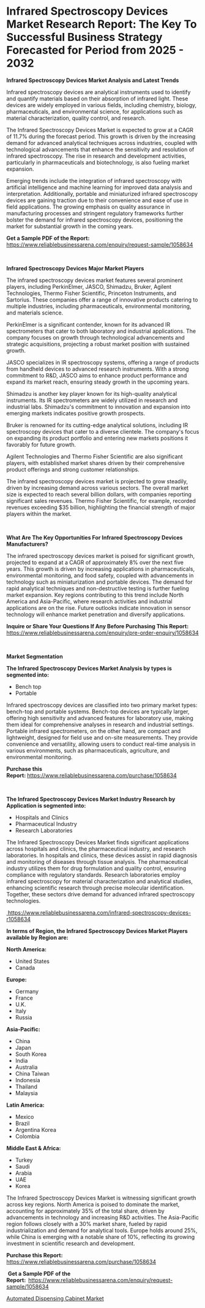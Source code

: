 <p><h1>Infrared Spectroscopy Devices Market Research Report: The Key To Successful Business Strategy Forecasted for Period from 2025 - 2032</h1></p><p><strong>Infrared Spectroscopy Devices Market Analysis and Latest Trends</strong></p>
<p><p>Infrared spectroscopy devices are analytical instruments used to identify and quantify materials based on their absorption of infrared light. These devices are widely employed in various fields, including chemistry, biology, pharmaceuticals, and environmental science, for applications such as material characterization, quality control, and research. </p><p>The Infrared Spectroscopy Devices Market is expected to grow at a CAGR of 11.7% during the forecast period. This growth is driven by the increasing demand for advanced analytical techniques across industries, coupled with technological advancements that enhance the sensitivity and resolution of infrared spectroscopy. The rise in research and development activities, particularly in pharmaceuticals and biotechnology, is also fueling market expansion. </p><p>Emerging trends include the integration of infrared spectroscopy with artificial intelligence and machine learning for improved data analysis and interpretation. Additionally, portable and miniaturized infrared spectroscopy devices are gaining traction due to their convenience and ease of use in field applications. The growing emphasis on quality assurance in manufacturing processes and stringent regulatory frameworks further bolster the demand for infrared spectroscopy devices, positioning the market for substantial growth in the coming years.</p></p>
<p><strong>Get a Sample PDF of the Report:&nbsp;</strong> <a href="https://www.reliablebusinessarena.com/enquiry/request-sample/1058634?utm_campaign=1891&utm_medium=2&utm_source=Github&utm_content=ia&utm_term=04032025&utm_id=infrared-spectroscopy-devices">https://www.reliablebusinessarena.com/enquiry/request-sample/1058634</a></p>
<p>&nbsp;</p>
<p><strong>Infrared Spectroscopy Devices Major Market Players</strong></p>
<p><p>The infrared spectroscopy devices market features several prominent players, including PerkinElmer, JASCO, Shimadzu, Bruker, Agilent Technologies, Thermo Fisher Scientific, Princeton Instruments, and Sartorius. These companies offer a range of innovative products catering to multiple industries, including pharmaceuticals, environmental monitoring, and materials science.</p><p>PerkinElmer is a significant contender, known for its advanced IR spectrometers that cater to both laboratory and industrial applications. The company focuses on growth through technological advancements and strategic acquisitions, projecting a robust market position with sustained growth.</p><p>JASCO specializes in IR spectroscopy systems, offering a range of products from handheld devices to advanced research instruments. With a strong commitment to R&D, JASCO aims to enhance product performance and expand its market reach, ensuring steady growth in the upcoming years.</p><p>Shimadzu is another key player known for its high-quality analytical instruments. Its IR spectrometers are widely utilized in research and industrial labs. Shimadzu's commitment to innovation and expansion into emerging markets indicates positive growth prospects.</p><p>Bruker is renowned for its cutting-edge analytical solutions, including IR spectroscopy devices that cater to a diverse clientele. The company's focus on expanding its product portfolio and entering new markets positions it favorably for future growth.</p><p>Agilent Technologies and Thermo Fisher Scientific are also significant players, with established market shares driven by their comprehensive product offerings and strong customer relationships.</p><p>The infrared spectroscopy devices market is projected to grow steadily, driven by increasing demand across various sectors. The overall market size is expected to reach several billion dollars, with companies reporting significant sales revenues. Thermo Fisher Scientific, for example, recorded revenues exceeding $35 billion, highlighting the financial strength of major players within the market.</p></p>
<p>&nbsp;</p>
<p><strong>What Are The Key Opportunities For Infrared Spectroscopy Devices Manufacturers?</strong></p>
<p><p>The infrared spectroscopy devices market is poised for significant growth, projected to expand at a CAGR of approximately 8% over the next five years. This growth is driven by increasing applications in pharmaceuticals, environmental monitoring, and food safety, coupled with advancements in technology such as miniaturization and portable devices. The demand for rapid analytical techniques and non-destructive testing is further fueling market expansion. Key regions contributing to this trend include North America and Asia-Pacific, where research activities and industrial applications are on the rise. Future outlooks indicate innovation in sensor technology will enhance market penetration and diversify applications.</p></p>
<p><strong>Inquire or Share Your Questions If Any Before Purchasing This Report:</strong> <a href="https://www.reliablebusinessarena.com/enquiry/pre-order-enquiry/1058634?utm_campaign=1891&utm_medium=2&utm_source=Github&utm_content=ia&utm_term=04032025&utm_id=infrared-spectroscopy-devices">https://www.reliablebusinessarena.com/enquiry/pre-order-enquiry/1058634</a></p>
<p>&nbsp;</p>
<p><strong>Market Segmentation</strong></p>
<p><strong>The Infrared Spectroscopy Devices Market Analysis by types is segmented into:</strong></p>
<p><ul><li>Bench top</li><li>Portable</li></ul></p>
<p><p>Infrared spectroscopy devices are classified into two primary market types: bench-top and portable systems. Bench-top devices are typically larger, offering high sensitivity and advanced features for laboratory use, making them ideal for comprehensive analyses in research and industrial settings. Portable infrared spectrometers, on the other hand, are compact and lightweight, designed for field use and on-site measurements. They provide convenience and versatility, allowing users to conduct real-time analysis in various environments, such as pharmaceuticals, agriculture, and environmental monitoring.</p></p>
<p><strong>Purchase this Report:&nbsp;</strong><a href="https://www.reliablebusinessarena.com/purchase/1058634?utm_campaign=1891&utm_medium=2&utm_source=Github&utm_content=ia&utm_term=04032025&utm_id=infrared-spectroscopy-devices">https://www.reliablebusinessarena.com/purchase/1058634</a></p>
<p>&nbsp;</p>
<p><strong>The Infrared Spectroscopy Devices Market Industry Research by Application is segmented into:</strong></p>
<p><ul><li>Hospitals and Clinics</li><li>Pharmaceutical Industry</li><li>Research Laboratories</li></ul></p>
<p><p>The Infrared Spectroscopy Devices Market finds significant applications across hospitals and clinics, the pharmaceutical industry, and research laboratories. In hospitals and clinics, these devices assist in rapid diagnosis and monitoring of diseases through tissue analysis. The pharmaceutical industry utilizes them for drug formulation and quality control, ensuring compliance with regulatory standards. Research laboratories employ infrared spectroscopy for material characterization and analytical studies, enhancing scientific research through precise molecular identification. Together, these sectors drive demand for advanced infrared spectroscopy technologies.</p></p>
<p><a href="https://www.reliablebusinessarena.com/infrared-spectroscopy-devices-r1058634?utm_campaign=1891&utm_medium=2&utm_source=Github&utm_content=ia&utm_term=04032025&utm_id=infrared-spectroscopy-devices">&nbsp;https://www.reliablebusinessarena.com/infrared-spectroscopy-devices-r1058634</a></p>
<p><strong>In terms of Region, the Infrared Spectroscopy Devices Market Players available by Region are:</strong></p>
<p>
    <p> <strong> North America: </strong>
        <ul>
            <li>United States</li>
            <li>Canada</li>
        </ul>
        </p> 
    <p> <strong> Europe: </strong>
        <ul>
            <li>Germany</li>
            <li>France</li>
            <li>U.K.</li>
            <li>Italy</li>
            <li>Russia</li>
        </ul>
        </p> 
    <p> <strong> Asia-Pacific: </strong>
        <ul>
            <li>China</li>
            <li>Japan</li>
            <li>South Korea</li>
            <li>India</li>
            <li>Australia</li>
            <li>China Taiwan</li>
            <li>Indonesia</li>
            <li>Thailand</li>
            <li>Malaysia</li>
        </ul>
        </p> 
    <p> <strong> Latin America: </strong>
        <ul>
            <li>Mexico</li>
            <li>Brazil</li>
            <li>Argentina Korea</li>
            <li>Colombia</li>
        </ul>
        </p> 
    <p> <strong> Middle East & Africa: </strong>
        <ul>
            <li>Turkey</li>
            <li>Saudi</li>
            <li>Arabia</li>
            <li>UAE</li>
            <li>Korea</li>
        </ul>
    </p>
    </p>
<p><p>The Infrared Spectroscopy Devices Market is witnessing significant growth across key regions. North America is poised to dominate the market, accounting for approximately 35% of the total share, driven by advancements in technology and increasing R&D activities. The Asia-Pacific region follows closely with a 30% market share, fueled by rapid industrialization and demand for analytical tools. Europe holds around 25%, while China is emerging with a notable share of 10%, reflecting its growing investment in scientific research and development.</p></p>
<p><strong>Purchase this Report: </strong><a href="https://www.reliablebusinessarena.com/purchase/1058634?utm_campaign=1891&utm_medium=2&utm_source=Github&utm_content=ia&utm_term=04032025&utm_id=infrared-spectroscopy-devices">https://www.reliablebusinessarena.com/purchase/1058634</a></p>
<p>&nbsp;<strong>Get a Sample PDF of the Report:&nbsp;&nbsp;</strong><a href="https://www.reliablebusinessarena.com/enquiry/request-sample/1058634?utm_campaign=1891&utm_medium=2&utm_source=Github&utm_content=ia&utm_term=04032025&utm_id=infrared-spectroscopy-devices">https://www.reliablebusinessarena.com/enquiry/request-sample/1058634</a></p>
<p><strong></strong></p>
<p><p><a href="https://github.com/Krish2023na/Market-Research-Report-List-7/blob/main/automated-dispensing-cabinet-market.md?utm_campaign=1891&utm_medium=2&utm_source=Github&utm_content=ia&utm_term=04032025&utm_id=infrared-spectroscopy-devices">Automated Dispensing Cabinet Market</a></p></p>